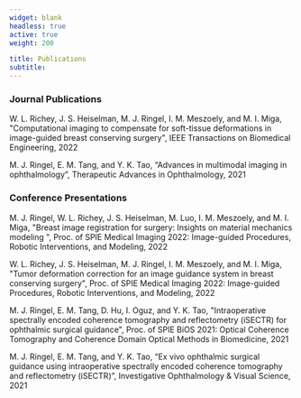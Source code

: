 ```yaml
---
widget: blank
headless: true
active: true
weight: 200

title: Publications
subtitle: 
---
```


### Journal Publications

W. L. Richey, J. S. Heiselman, M. J. Ringel, I. M. Meszoely, and M. I. Miga, "Computational imaging to compensate for soft-tissue deformations in image-guided breast conserving surgery", IEEE Transactions on Biomedical Engineering, 2022

M. J. Ringel, E. M. Tang, and Y. K. Tao, “Advances in multimodal imaging in ophthalmology”, Therapeutic Advances in Ophthalmology, 2021

### Conference Presentations

M. J. Ringel, W. L. Richey, J. S. Heiselman, M. Luo, I. M. Meszoely, and M. I. Miga, "Breast image registration for surgery: Insights on material mechanics modeling ", Proc. of SPIE Medical Imaging 2022: Image-guided Procedures, Robotic Interventions, and Modeling, 2022 

W. L. Richey, J. S. Heiselman, M. J. Ringel, I. M. Meszoely, and M. I. Miga, "Tumor deformation correction for an image guidance system in breast conserving surgery", Proc. of SPIE Medical Imaging 2022: Image-guided Procedures, Robotic Interventions, and Modeling, 2022

M. J. Ringel, E. M. Tang, D. Hu, I. Oguz, and Y. K. Tao, "Intraoperative spectrally encoded coherence tomography and reflectometry (iSECTR) for ophthalmic surgical guidance", Proc. of SPIE BiOS 2021: Optical Coherence Tomography and Coherence Domain Optical Methods in Biomedicine, 2021

M. J. Ringel, E. M. Tang, and Y. K. Tao, “Ex vivo ophthalmic surgical guidance using intraoperative spectrally encoded coherence tomography and reflectometry (iSECTR)”, Investigative Ophthalmology & Visual Science, 2021


